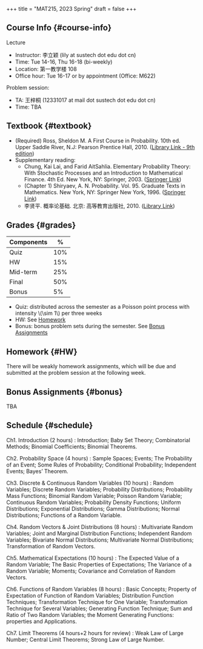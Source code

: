 +++
title = "MAT215, 2023 Spring"
draft = false
+++

## Course Info {#course-info}

Lecture

-   Instructor: 李立颖 (lily at sustech dot edu dot cn)
-   Time: Tue 14-16, Thu 16-18 (bi-weekly)
-   Location: 第一教学楼 108
-   Office hour: Tue 16-17 or by appointment (Office: M622)

Problem session:

-   TA: 王梓桐 (12331017 at mail dot sustech dot edu dot cn)
-   Time: TBA


## Textbook {#textbook}

-   (Required) Ross, Sheldon M. A First Course in Probability. 10th ed. Upper Saddle River, N.J: Pearson Prentice Hall, 2010. ([Library Link - 9th edition](https://sustc.primo.exlibrisgroup.com.cn/discovery/fulldisplay?docid=alma991000396759704181&context=L&vid=86SUSTC_INST:86SUSTC))
-   Supplementary reading:
    -   Chung, Kai Lai, and Farid AitSahlia. Elementary Probability Theory: With Stochastic Processes and an Introduction to Mathematical Finance. 4th Ed. New York, NY: Springer, 2003. ([Springer Link](https://link.springer.com/book/10.1007/978-0-387-21548-8))
    -   (Chapter 1) Shiryaev, A. N. Probability. Vol. 95. Graduate Texts in Mathematics. New York, NY: Springer New York, 1996. ([Springer Link](https://doi.org/10.1007/978-1-4757-2539-1))
    -   李贤平. 概率论基础. 北京: 高等教育出版社, 2010. ([Library Link](https://sustc.primo.exlibrisgroup.com.cn/discovery/fulldisplay?docid=alma991001345561304181&context=L&vid=86SUSTC_INST:86SUSTC))


## Grades {#grades}

| Components | %   |
|------------|-----|
| Quiz       | 10% |
| HW         | 15% |
| Mid-term   | 25% |
| Final      | 50% |
| Bonus      | 5%  |

-   Quiz: distributed across the semester as a Poisson point process with intensity \\(\sim 1\\) per three weeks
-   HW: See [Homework](#HW)
-   Bonus: bonus problem sets during the semester. See [Bonus Assignments](#bonus)


## Homework {#HW}

There will be weakly homework assignments, which will be due and submitted at the problem session at the following week.


## Bonus Assignments {#bonus}

TBA


## Schedule {#schedule}

Ch1. Introduction (2 hours)
: Introduction; Baby Set Theory; Combinatorial Methods; Binomial Coefficients; Binomial Theorems.

Ch2. Probability Space (4 hours)
: Sample Spaces; Events; The Probability of an Event; Some Rules of Probability; Conditional Probability; Independent Events; Bayes’ Theorem.

Ch3. Discrete &amp; Continuous Random Variables (10 hours)
: Random Variables; Discrete Random Variables; Probability Distributions; Probability Mass Functions; Binomial Random Variable; Poisson Random Variable; Continuous Random Variables; Probability Density Functions; Uniform Distributions; Exponential Distributions; Gamma Distributions; Normal Distributions; Functions of a Random Variable.

Ch4. Random Vectors &amp; Joint Distributions (8 hours)
: Multivariate Random Variables; Joint and Marginal Distribution Functions; Independent Random Variables; Bivariate Normal Distributions; Multivariate Normal Distributions; Transformation of Random Vectors.

Ch5. Mathematical Expectations (10 hours)
: The Expected Value of a Random Variable; The Basic Properties of Expectations; The Variance of a Random Variable; Moments; Covariance and Correlation of Random Vectors.

Ch6. Functions of Random Variables (8 hours)
: Basic Concepts; Property of Expectation of Function of Random Variables; Distribution Function Techniques; Transformation Technique for One Variable; Transformation Technique for Several Variables; Generating Function Technique; Sum and Ratio of Two Random Variables; the Moment Generating Functions: properties and Applications.

Ch7. Limit Theorems (4 hours+2 hours for review)
: Weak Law of Large Number; Central Limit Theorems; Strong Law of Large Number.
